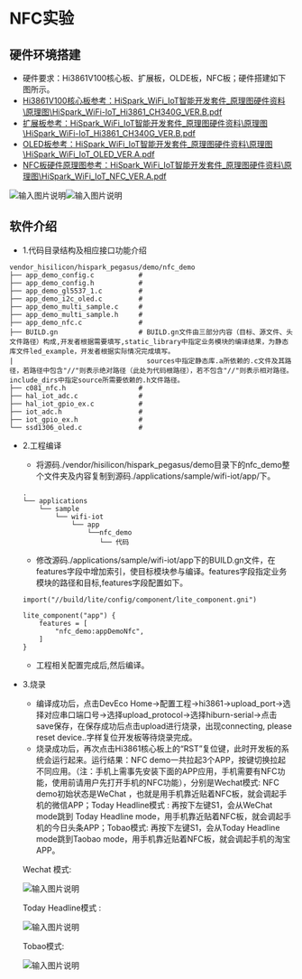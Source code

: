 # NFC实验
## 硬件环境搭建
-    硬件要求：Hi3861V100核心板、扩展板，OLDE板，NFC板；硬件搭建如下图所示。
-    [Hi3861V100核心板参考：HiSpark_WiFi_IoT智能开发套件_原理图硬件资料\原理图\HiSpark_WiFi-IoT_Hi3861_CH340G_VER.B.pdf](http://gitee.com/hihope_iot/embedded-race-hisilicon-track-2022/blob/master/%E7%A1%AC%E4%BB%B6%E8%B5%84%E6%96%99/HiSpark_WiFi_IoT%E6%99%BA%E8%83%BD%E5%AE%B6%E5%B1%85%E5%BC%80%E5%8F%91%E5%A5%97%E4%BB%B6_%E5%8E%9F%E7%90%86%E5%9B%BE.rar)
-    [扩展板参考：HiSpark_WiFi_IoT智能开发套件_原理图硬件资料\原理图\HiSpark_WiFi-IoT_Hi3861_CH340G_VER.B.pdf](http://gitee.com/hihope_iot/embedded-race-hisilicon-track-2022/blob/master/%E7%A1%AC%E4%BB%B6%E8%B5%84%E6%96%99/HiSpark_WiFi_IoT%E6%99%BA%E8%83%BD%E5%AE%B6%E5%B1%85%E5%BC%80%E5%8F%91%E5%A5%97%E4%BB%B6_%E5%8E%9F%E7%90%86%E5%9B%BE.rar)
-    [OLED板参考：HiSpark_WiFi_IoT智能开发套件_原理图硬件资料\原理图\HiSpark_WiFi_IoT_OLED_VER.A.pdf](http://gitee.com/hihope_iot/embedded-race-hisilicon-track-2022/blob/master/%E7%A1%AC%E4%BB%B6%E8%B5%84%E6%96%99/HiSpark_WiFi_IoT%E6%99%BA%E8%83%BD%E5%AE%B6%E5%B1%85%E5%BC%80%E5%8F%91%E5%A5%97%E4%BB%B6_%E5%8E%9F%E7%90%86%E5%9B%BE.rar)
-    [NFC板硬件原理图参考：HiSpark_WiFi_IoT智能开发套件_原理图硬件资料\原理图\HiSpark_WiFi_IoT_NFC_VER.A.pdf](http://gitee.com/hihope_iot/embedded-race-hisilicon-track-2022/blob/master/%E7%A1%AC%E4%BB%B6%E8%B5%84%E6%96%99/HiSpark_WiFi_IoT%E6%99%BA%E8%83%BD%E5%AE%B6%E5%B1%85%E5%BC%80%E5%8F%91%E5%A5%97%E4%BB%B6_%E5%8E%9F%E7%90%86%E5%9B%BE.rar)

![输入图片说明](https://gitee.com/asd1122/tupian/raw/master/%E5%9B%BE%E7%89%87/241.jpg)![输入图片说明](https://gitee.com/asd1122/tupian/raw/master/%E5%9B%BE%E7%89%87/242.jpg)

## 软件介绍
-   1.代码目录结构及相应接口功能介绍
```
vendor_hisilicon/hispark_pegasus/demo/nfc_demo
├── app_demo_config.c           #
├── app_demo_config.h           #
├── app_demo_gl5537_1.c         # 
├── app_demo_i2c_oled.c         # 
├── app_demo_multi_sample.c     # 
├── app_demo_multi_sample.h     # 
├── app_demo_nfc.c              # 
├── BUILD.gn                    # BUILD.gn文件由三部分内容（目标、源文件、头文件路径）构成,开发者根据需要填写,static_library中指定业务模块的编译结果，为静态库文件led_example，开发者根据实际情况完成填写。
|                                 sources中指定静态库.a所依赖的.c文件及其路径，若路径中包含"//"则表示绝对路径（此处为代码根路径），若不包含"//"则表示相对路径。include_dirs中指定source所需要依赖的.h文件路径。
├── c081_nfc.h                  # 
├── hal_iot_adc.c               # 
├── hal_iot_gpio_ex.c           #  
├── iot_adc.h                   # 
├── iot_gpio_ex.h               #  
└── ssd1306_oled.c              # 
```
-   2.工程编译
    -    将源码./vendor/hisilicon/hispark_pegasus/demo目录下的nfc_demo整个文件夹及内容复制到源码./applications/sample/wifi-iot/app/下。
    ```
    .
    └── applications
        └── sample
            └── wifi-iot
                └── app
                    └──nfc_demo
                       └── 代码
    ```

    -    修改源码./applications/sample/wifi-iot/app下的BUILD.gn文件，在features字段中增加索引，使目标模块参与编译。features字段指定业务模块的路径和目标,features字段配置如下。
    ```
    import("//build/lite/config/component/lite_component.gni")
    
    lite_component("app") {
        features = [
            "nfc_demo:appDemoNfc",
        ]
    }
    ```

    -    工程相关配置完成后,然后编译。
-   3.烧录
    -    编译成功后，点击DevEco Home->配置工程->hi3861->upload_port->选择对应串口端口号->选择upload_protocol->选择hiburn-serial->点击save保存，在保存成功后点击upload进行烧录，出现connecting, please reset device..字样复位开发板等待烧录完成。
    -    烧录成功后，再次点击Hi3861核心板上的“RST”复位键，此时开发板的系统会运行起来。运行结果：NFC demo一共拉起3个APP，按键切换拉起不同应用。（注：手机上需事先安装下面的APP应用，手机需要有NFC功能，使用前请用户先打开手机的NFC功能），分别是Wechat模式: NFC demo初始状态是WeChat ，也就是用手机靠近贴着NFC板，就会调起手机的微信APP；Today Headline模式 : 再按下左键S1，会从WeChat mode跳到 Today Headline mode，用手机靠近贴着NFC板，就会调起手机的今日头条APP；Tobao模式: 再按下左键S1，会从Today Headline mode跳到Taobao mode，用手机靠近贴着NFC板，就会调起手机的淘宝APP。

    Wechat 模式:

    ![输入图片说明](https://gitee.com/asd1122/tupian/raw/master/%E5%9B%BE%E7%89%87/243.jpg)

    Today Headline模式 : 

    ![输入图片说明](https://gitee.com/asd1122/tupian/raw/master/%E5%9B%BE%E7%89%87/244.jpg)

    Tobao模式:

    ![输入图片说明](https://gitee.com/asd1122/tupian/raw/master/%E5%9B%BE%E7%89%87/245.jpg)